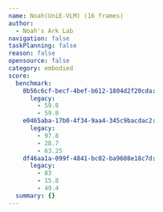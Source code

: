 ```yaml
---
name: Noah(UniE-VLM) (16 frames)
author:
  - Noah's Ark Lab
navigation: false
taskPlanning: false
reason: false
opensource: false
category: embodied
score:
  benchmark:
    8b56c6cf-becf-4bef-b612-1804d2f20cda:
      legacy:
        - 59.8
        - 59.8
    e0465aba-17b0-4f34-9aa4-345c9bacdac2:
      legacy:
        - 97.8
        - 28.7
        - 63.25
    df46aa1a-099f-4841-bc02-ba9608e18c7d:
      legacy:
        - 83
        - 15.8
        - 49.4
  summary: {}
---
```

